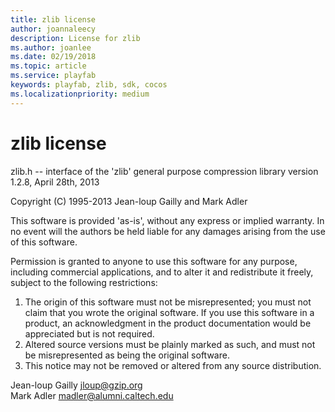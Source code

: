 ```yaml
---
title: zlib license
author: joannaleecy
description: License for zlib
ms.author: joanlee
ms.date: 02/19/2018
ms.topic: article
ms.service: playfab
keywords: playfab, zlib, sdk, cocos
ms.localizationpriority: medium
---
```


# zlib license

zlib.h -- interface of the 'zlib' general purpose compression library version 1.2.8, April 28th, 2013

Copyright (C) 1995-2013 Jean-loup Gailly and Mark Adler

This software is provided 'as-is', without any express or implied warranty. In no event will the authors be held liable for any damages arising from the use of this software. 

Permission is granted to anyone to use this software for any purpose, including commercial applications, and to alter it and redistribute it freely, subject to the following restrictions: 

1. The origin of this software must not be misrepresented; you must not claim that you wrote the original software. If you use this software in a product, an acknowledgment in the product documentation would be appreciated but is not required.
2. Altered source versions must be plainly marked as such, and must not be misrepresented as being the original software. 
3. This notice may not be removed or altered from any source distribution. 

Jean-loup Gailly     jloup@gzip.org  
Mark Adler           madler@alumni.caltech.edu
